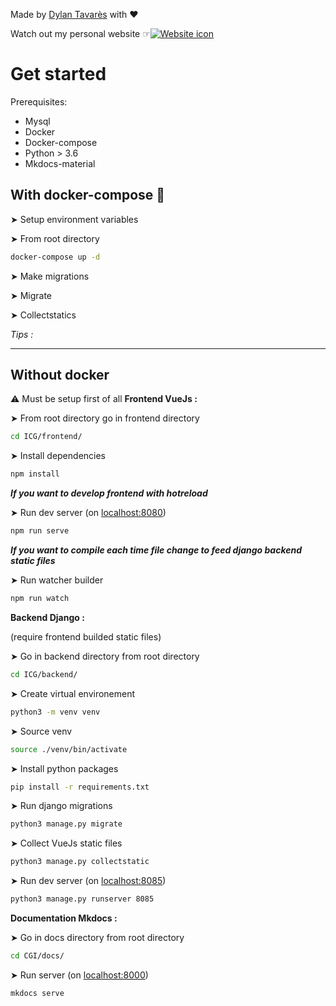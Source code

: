 Made by [Dylan Tavarès]() with ❤️


Watch out my personal website ☞[![Website icon](https://img.icons8.com/color/34/000000/internet--v2.png)](https://www/dt-developpement.fr)

# Get started

Prerequisites:

- Mysql
- Docker
- Docker-compose
- Python > 3.6
- Mkdocs-material

## With docker-compose 🐳

➤ Setup environment variables

➤ From root directory

```sh
docker-compose up -d
```

➤ Make migrations

➤ Migrate

➤ Collectstatics

*Tips :*

----

## Without docker

⚠️ Must be setup first of all
**Frontend VueJs :**

➤ From root directory go in frontend directory

```sh
cd ICG/frontend/
```

➤ Install dependencies

```sh
npm install
```

***If you want to develop frontend with hotreload***

➤ Run dev server (on [localhost:8080]())

```sh
npm run serve
```

***If you want to compile each time file change to feed django backend static files***

➤ Run watcher builder

```sh
npm run watch
```


**Backend Django :**

(require frontend builded static files)

➤ Go in backend directory from root directory

```sh
cd ICG/backend/
```

➤ Create virtual environement

```sh
python3 -m venv venv
```

➤ Source venv

```sh
source ./venv/bin/activate
```

➤ Install python packages

```sh
pip install -r requirements.txt
```

➤ Run django migrations

```sh
python3 manage.py migrate
```

➤ Collect VueJs static files

```sh
python3 manage.py collectstatic
```

➤ Run dev server (on [localhost:8085]())

```sh
python3 manage.py runserver 8085
```

**Documentation Mkdocs :**

➤ Go in docs directory from root directory

```sh
cd CGI/docs/
```

➤ Run server (on [localhost:8000]())

```sh
mkdocs serve
```